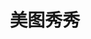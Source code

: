 ﻿---
id: 1871
title: "美图秀秀"
weight: 1871
version: "2.0.4"
updateTime: "2023-11-22T15:29:05"
debName: "http://113.24.212.22:8090/upload/file/mtxx-loongarch64-2.0.4.deb"
debSize: "117.7 MB"
command: "/opt/mtxx/mtxx.sh %U"
---

